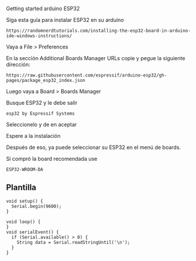 Getting started arduino ESP32


Siga esta guía para instalar ESP32 en su arduino
```
https://randomnerdtutorials.com/installing-the-esp32-board-in-arduino-ide-windows-instructions/
```


Vaya a File > Preferences

En la sección Additional Boards Manager URLs copie y pegue la siguiente dirección:

```
https://raw.githubusercontent.com/espressif/arduino-esp32/gh-pages/package_esp32_index.json
```

Luego vaya a Board > Boards Manager

Busque ESP32 y le debe salir

```
esp32 by Espressif Systems
```

Seleccionelo y de en aceptar

Espere a la instalación

Después de eso, ya puede seleccionar su ESP32 en el menú de boards.

Si compró la board recomendada use

```
ESP32-WROOM-DA
```

## Plantilla
```
void setup() {
  Serial.begin(9600);
}

void loop() {
}
void serialEvent() {
  if (Serial.available() > 0) {
    String data = Serial.readStringUntil('\n');
  }
}
```